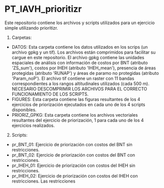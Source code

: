 # PT_IAVH_prioritizr
Este repositorio contiene los archivos y scripts utilizados para un ejercicio simple utilizando prioritizr.

1. Carpetas:
- DATOS: Esta carpeta contiene los datos utilizados en los scrips (un archivo gpkg y un tif). Los archivos están comprimidos para facilitar su cargue en este repositorio. El archivo gpkg contiene las unidades espaciales de análisis con información de costos por BNT (atributo 'ZS_sum'), costos por IHEH (atributo 'IHEH_mean'), presencia de áreas protegidas (atributo 'RUNAP') y áreas de paramo no protegidas (atributo 'Param_noP'). El archivo tif contiene un raster con 11 bandas correspondientes a los rangos altitudinales utilizados (cada 500 m). NECESARIO DESCOMPRIMIR LOS ARCHIVOS PARA EL CORRECTO FUNCIONAMIENTO DE LOS SCRIPTS.
- FIGURES: Esta carpeta contiene las figuras resultantes de los 4 ejercicios de priorización ejecutados en cada uno de los 4 scripts disponibles.
- PRIORIZ_GPKG: Esta carpeta contiene los archivos vectoriales resultantes del ejercicio de priorización, 1 para cada uno de los 4 ejercicios realizados.

2. Scripts:
- pr_BNT_01: Ejercicio de priorización con costos del BNT sin restricciones.
- pr_BNT_02: Ejercicio de priorización con costos del BNT con restricciones.
- pr_IHEH_01: Ejercicio de priorización con costos del IHEH sin restricciones.
- pr_IHEH_02: Ejercicio de priorización con costos del IHEH con restricciones.
Las restricciones 
